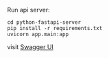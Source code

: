 Run api server:
```
cd python-fastapi-server
pip install -r requirements.txt
uvicorn app.main:app
```

visit [Swagger UI](http://localhost:8000/docs)
